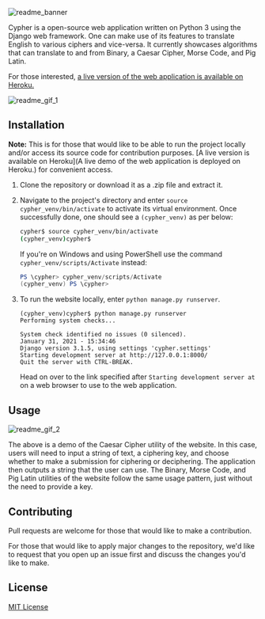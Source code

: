 ![readme_banner](https://i.imgur.com/aZVdFXg.png)

Cypher is a open-source web application written on Python 3 using the Django web framework. One can make use of its features to translate English to various ciphers and vice-versa. It currently showcases algorithms that can translate to and from Binary, a Caesar Cipher, Morse Code, and Pig Latin.

For those interested, [a live version of the web application is available on Heroku.](https://cypher-web-app.herokuapp.com/)

![readme_gif_1](https://i.imgur.com/9GVWDqj.gif)

## Installation
**Note:** This is for those that would like to be able to run the project locally and/or access its source code for contribution purposes. [A live version is available on Heroku](A live demo of the web application is deployed on Heroku.) for convenient access.

1. Clone the repository or download it as a .zip file and extract it.

2. Navigate to the project's directory and enter `source cypher_venv/bin/activate` to activate its virtual environment. Once successfully done, one should see a `(cypher_venv)` as per below:

   ```bash
   cypher$ source cypher_venv/bin/activate
   (cypher_venv)cypher$
   ```

   If you're on Windows and using PowerShell use the command `cypher_venv/scripts/Activate` instead:

   ```powershell
   PS \cypher> cypher_venv/scripts/Activate
   (cypher_venv) PS \cypher>
   ```

3. To run the website locally, enter `python manage.py runserver`.

   ```
   (cypher_venv)cypher$ python manage.py runserver
   Performing system checks...
   
   System check identified no issues (0 silenced).
   January 31, 2021 - 15:34:46
   Django version 3.1.5, using settings 'cypher.settings'
   Starting development server at http://127.0.0.1:8000/
   Quit the server with CTRL-BREAK.
   ```

   Head on over to the link specified after `Starting development server at` on a web browser to use to the web application.

## Usage

![readme_gif_2](https://i.imgur.com/U38Sn3W.gif)

The above is a demo of the Caesar Cipher utility of the website. In this case, users will need to input a string of text, a ciphering key, and choose whether to make a submission for ciphering or deciphering. The application then outputs a string that the user can use. The Binary, Morse Code, and Pig Latin utilities of the website follow the same usage pattern, just without the need to provide a key. 

## Contributing

Pull requests are welcome for those that would like to make a  contribution.

For those that would like to apply major changes to the repository, we'd like to request that you open up an  issue first and discuss the changes you'd like to make.

## License

[MIT License](https://github.com/FrancisLangit/cypher/blob/master/LICENSE.txt)



